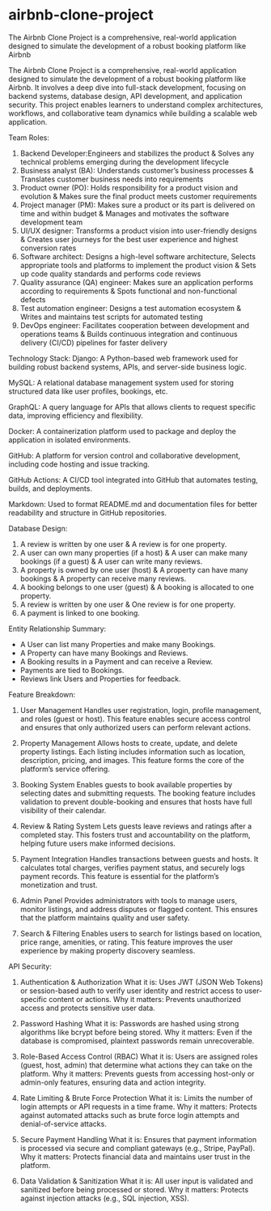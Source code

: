 # airbnb-clone-project
The Airbnb Clone Project is a comprehensive, real-world application designed to simulate the development of a robust booking platform like Airbnb

The Airbnb Clone Project is a comprehensive, real-world application designed to simulate the development of a robust booking platform like Airbnb. It involves a deep dive into full-stack development, focusing on backend systems, database design, API development, and application security. This project enables learners to understand complex architectures, workflows, and collaborative team dynamics while building a scalable web application.


Team Roles: 
1. Backend Developer:Engineers and stabilizes the product & Solves any technical problems emerging during the development lifecycle
2. Business analyst (BA): Understands customer’s business processes & Translates customer business needs into requirements
3. Product owner (PO): Holds responsibility for a product vision and evolution & Makes sure the final product meets customer requirements
4. Project manager (PM): Makes sure a product or its part is delivered on time and within budget & Manages and motivates the software development team
5. UI/UX designer: Transforms a product vision into user-friendly designs & Creates user journeys for the best user experience and highest conversion rates
6. Software architect: Designs a high-level software architecture, Selects appropriate tools and platforms to implement the product vision & Sets up code quality standards and performs code reviews
7. Quality assurance (QA) engineer: Makes sure an application performs according to requirements & Spots functional and non-functional defects
8. Test automation engineer: Designs a test automation ecosystem & Writes and maintains test scripts for automated testing
9. DevOps engineer: Facilitates cooperation between development and operations teams & Builds continuous integration and continuous delivery (CI/CD) pipelines for faster delivery

    
   
Technology Stack: 
Django:	A Python-based web framework used for building robust backend systems, APIs, and server-side business logic.

MySQL:	A relational database management system used for storing structured data like user profiles, bookings, etc.

GraphQL:	A query language for APIs that allows clients to request specific data, improving efficiency and flexibility.

Docker:	A containerization platform used to package and deploy the application in isolated environments.

GitHub:	A platform for version control and collaborative development, including code hosting and issue tracking.

GitHub Actions:	A CI/CD tool integrated into GitHub that automates testing, builds, and deployments.

Markdown:	Used to format README.md and documentation files for better readability and structure in GitHub repositories.


Database Design:
1. A review is written by one user & A review is for one property.
2. A user can own many properties (if a host) & A user can make many bookings (if a guest) & A user can write many reviews.
3. A property is owned by one user (host) & A property can have many bookings & A property can receive many reviews.
4. A booking belongs to one user (guest) & A booking is allocated to one property.
5. A review is written by one user & One review is for one property.
6. A payment is linked to one booking.
   

Entity Relationship Summary:
- A User can list many Properties and make many Bookings.
- A Property can have many Bookings and Reviews.
- A Booking results in a Payment and can receive a Review.
- Payments are tied to Bookings.
- Reviews link Users and Properties for feedback.


Feature Breakdown:
1. User Management
Handles user registration, login, profile management, and roles (guest or host). This feature enables secure access control and ensures that only authorized users can perform relevant actions.

2. Property Management
Allows hosts to create, update, and delete property listings. Each listing includes information such as location, description, pricing, and images. This feature forms the core of the platform’s service offering.

3. Booking System
Enables guests to book available properties by selecting dates and submitting requests. The booking feature includes validation to prevent double-booking and ensures that hosts have full visibility of their calendar.

4. Review & Rating System
Lets guests leave reviews and ratings after a completed stay. This fosters trust and accountability on the platform, helping future users make informed decisions.

5. Payment Integration
Handles transactions between guests and hosts. It calculates total charges, verifies payment status, and securely logs payment records. This feature is essential for the platform’s monetization and trust.

6. Admin Panel
Provides administrators with tools to manage users, monitor listings, and address disputes or flagged content. This ensures that the platform maintains quality and user safety.

7. Search & Filtering
Enables users to search for listings based on location, price range, amenities, or rating. This feature improves the user experience by making property discovery seamless.


API Security:
 1. Authentication & Authorization
What it is: Uses JWT (JSON Web Tokens) or session-based auth to verify user identity and restrict access to user-specific content or actions.
Why it matters: Prevents unauthorized access and protects sensitive user data.

2. Password Hashing
What it is: Passwords are hashed using strong algorithms like bcrypt before being stored.
Why it matters: Even if the database is compromised, plaintext passwords remain unrecoverable.

3. Role-Based Access Control (RBAC)
What it is: Users are assigned roles (guest, host, admin) that determine what actions they can take on the platform.
Why it matters: Prevents guests from accessing host-only or admin-only features, ensuring data and action integrity.

4. Rate Limiting & Brute Force Protection
What it is: Limits the number of login attempts or API requests in a time frame.
Why it matters: Protects against automated attacks such as brute force login attempts and denial-of-service attacks.

5. Secure Payment Handling
What it is: Ensures that payment information is processed via secure and compliant gateways (e.g., Stripe, PayPal).
Why it matters: Protects financial data and maintains user trust in the platform.

6. Data Validation & Sanitization
What it is: All user input is validated and sanitized before being processed or stored.
Why it matters: Protects against injection attacks (e.g., SQL injection, XSS).


